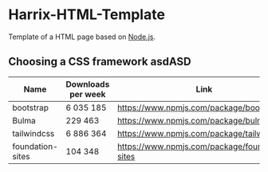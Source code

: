 # Harrix-HTML-Template

Template of a HTML page based on [Node.js](https://nodejs.org/en/).

## Choosing a CSS framework asdASD

| Name             | Downloads per week | Link                                             |
| ---------------- | ------------------ | ------------------------------------------------ |
| bootstrap        | 6 035 185          | <https://www.npmjs.com/package/bootstrap>        |
| Bulma            | 229 463            | <https://www.npmjs.com/package/bulma>            |
| tailwindcss      | 6 886 364          | <https://www.npmjs.com/package/tailwindcss>      |
| foundation-sites | 104 348            | <https://www.npmjs.com/package/foundation-sites> |
